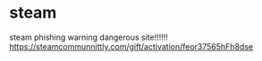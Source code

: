 # steam
steam phishing warning dangerous site!!!!!!
https://steamcommunnittly.com/gift/activation/feor37565hFh8dse

